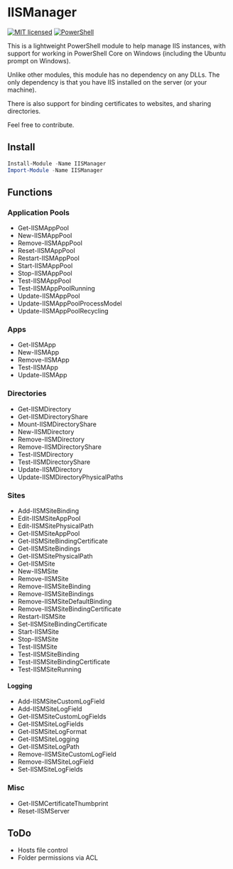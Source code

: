 # IISManager

[![MIT licensed](https://img.shields.io/badge/license-MIT-blue.svg)](https://raw.githubusercontent.com/Badgerati/IISManager/master/LICENSE.txt)
[![PowerShell](https://img.shields.io/powershellgallery/dt/iismanager.svg?label=PowerShell&colorB=085298)](https://www.powershellgallery.com/packages/IISManager)

This is a lightweight PowerShell module to help manage IIS instances, with support for working in PowerShell Core on Windows (including the Ubuntu prompt on Windows).

Unlike other modules, this module has no dependency on any DLLs. The only dependency is that you have IIS installed on the server (or your machine).

There is also support for binding certificates to websites, and sharing directories.

Feel free to contribute.

## Install

```powershell
Install-Module -Name IISManager
Import-Module -Name IISManager
```

## Functions

### Application Pools

* Get-IISMAppPool
* New-IISMAppPool
* Remove-IISMAppPool
* Reset-IISMAppPool
* Restart-IISMAppPool
* Start-IISMAppPool
* Stop-IISMAppPool
* Test-IISMAppPool
* Test-IISMAppPoolRunning
* Update-IISMAppPool
* Update-IISMAppPoolProcessModel
* Update-IISMAppPoolRecycling

### Apps

* Get-IISMApp
* New-IISMApp
* Remove-IISMApp
* Test-IISMApp
* Update-IISMApp

### Directories

* Get-IISMDirectory
* Get-IISMDirectoryShare
* Mount-IISMDirectoryShare
* New-IISMDirectory
* Remove-IISMDirectory
* Remove-IISMDirectoryShare
* Test-IISMDirectory
* Test-IISMDirectoryShare
* Update-IISMDirectory
* Update-IISMDirectoryPhysicalPaths

### Sites

* Add-IISMSiteBinding
* Edit-IISMSiteAppPool
* Edit-IISMSitePhysicalPath
* Get-IISMSiteAppPool
* Get-IISMSiteBindingCertificate
* Get-IISMSiteBindings
* Get-IISMSitePhysicalPath
* Get-IISMSite
* New-IISMSite
* Remove-IISMSite
* Remove-IISMSiteBinding
* Remove-IISMSiteBindings
* Remove-IISMSiteDefaultBinding
* Remove-IISMSiteBindingCertificate
* Restart-IISMSite
* Set-IISMSiteBindingCertificate
* Start-IISMSite
* Stop-IISMSite
* Test-IISMSite
* Test-IISMSiteBinding
* Test-IISMSiteBindingCertificate
* Test-IISMSiteRunning

#### Logging

* Add-IISMSiteCustomLogField
* Add-IISMSiteLogField
* Get-IISMSiteCustomLogFields
* Get-IISMSiteLogFields
* Get-IISMSiteLogFormat
* Get-IISMSiteLogging
* Get-IISMSiteLogPath
* Remove-IISMSiteCustomLogField
* Remove-IISMSiteLogField
* Set-IISMSiteLogFields

### Misc

* Get-IISMCertificateThumbprint
* Reset-IISMServer

## ToDo

* Hosts file control
* Folder permissions via ACL

